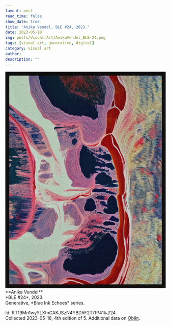 ```yaml
---
layout: post
read_time: false
show_date: true
title: "Anika Vendel, BLE #24, 2023."
date: 2023-05-18
img: posts/Visual-Art/AnikaVendel_BLE-24.png
tags: [visual art, generative, digital]
category: visual art
author: 
description: ""
---
```


<img src='./assets/img/posts/Visual-Art/AnikaVendel_BLE-24.png'>

<br>
**Anika Vendel**
<br>*BLE #24*, 2023.
<br>Generative, *Blue Ink Echoes* series.


 <div class="page-separator"></div>

Id: KT19Mn1wyYLXtnCAKJSzN4YBD5F2T7fP41kJ/24
<br>Collected 2023-05-18, 4th edition of 5. Additional data on [Objkt](https://objkt.com/tokens/KT19Mn1wyYLXtnCAKJSzN4YBD5F2T7fP41kJ/24).
